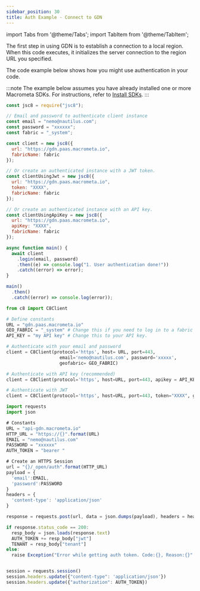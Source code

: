 ```yaml
---
sidebar_position: 30
title: Auth Example - Connect to GDN
---
```


import Tabs from '@theme/Tabs';
import TabItem from '@theme/TabItem';

The first step in using GDN is to establish a connection to a local region. When this code executes, it initializes the server connection to the region URL you specified.

The code example below shows how you might use authentication in your code.

:::note
The example below assumes you have already installed one or more Macrometa SDKs. For instructions, refer to [Install SDKs](../../sdks/install-sdks.md).
:::

<Tabs groupId="operating-systems">
<TabItem value="js" label="Javascript">

```js
const jsc8 = require("jsc8");

// Email and password to authenticate client instance
const email = "nemo@nautilus.com";
const password = "xxxxxx";
const fabric = "_system";

const client = new jsc8({
  url: "https://gdn.paas.macrometa.io",
  fabricName: fabric
});

// Or create an authenticated instance with a JWT token.
const clientUsingJwt = new jsc8({
  url: "https://gdn.paas.macrometa.io",
  token: "XXXX",
  fabricName: fabric
});

// Or create an authenticated instance with an API key.
const clientUsingApiKey = new jsc8({
  url: "https://gdn.paas.macrometa.io",
  apiKey: "XXXX",
  fabricName: fabric
});

async function main() {
  await client
    .login(email, password)
    .then((e) => console.log("1. User authentication done!"))
    .catch((error) => error);
}

main()
  .then()
  .catch((error) => console.log(error));

```

</TabItem>
<TabItem value="py" label="Python">

```py
from c8 import C8Client

# Define constants
URL = "gdn.paas.macrometa.io"
GEO_FABRIC = "_system" # Change this if you need to log in to a fabric other than _system.
API_KEY = "my API key" # Change this to your API key.

# Authenticate with your email and password
client = C8Client(protocol='https', host= URL, port=443,
                    email='nemo@nautilus.com', password='xxxxx',
                    geofabric= GEO_FABRIC)

# Authenticate with API key (recommended)
client = C8Client(protocol='https', host=URL, port=443, apikey = API_KEY, geofabric = GEO_FABRIC)

# Authenticate with JWT
client = C8Client(protocol='https', host=URL, port=443, token="XXXX", geofabric = GEO_FABRIC)
```

</TabItem>
<TabItem value="" label="Rest">

```js
import requests
import json

# Constants
URL = "api-gdn.macrometa.io"
HTTP_URL = "https://{}".format(URL)
EMAIL = "nemo@nautilus.com"
PASSWORD = "xxxxxx"
AUTH_TOKEN = "bearer "

# Create an HTTPS Session
url = "{}/_open/auth".format(HTTP_URL)
payload = {
  'email':EMAIL,
  'password':PASSWORD
}
headers = {
  'content-type': 'application/json'
}

response = requests.post(url, data = json.dumps(payload), headers = headers)

if response.status_code == 200:
  resp_body = json.loads(response.text)
  AUTH_TOKEN += resp_body["jwt"]
  TENANT = resp_body["tenant"]
else:
  raise Exception("Error while getting auth token. Code:{}, Reason:{}".format(response.status_code,response.reason))


session = requests.session()
session.headers.update({"content-type": 'application/json'})
session.headers.update({"authorization": AUTH_TOKEN})  
```

</TabItem>
</Tabs>
